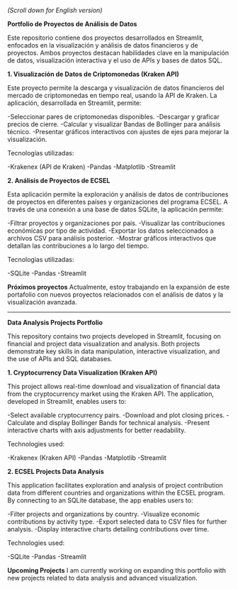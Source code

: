 *(Scroll down for English version)*

**Portfolio de Proyectos de Análisis de Datos**

Este repositorio contiene dos proyectos desarrollados en Streamlit, enfocados en la visualización y análisis de datos financieros y de proyectos. Ambos proyectos destacan habilidades clave en la manipulación de datos, visualización interactiva y el uso de APIs y bases de datos SQL.

**1. Visualización de Datos de Criptomonedas (Kraken API)**

Este proyecto permite la descarga y visualización de datos financieros del mercado de criptomonedas en tiempo real, usando la API de Kraken. 
La aplicación, desarrollada en Streamlit, permite:

-Seleccionar pares de criptomonedas disponibles.
-Descargar y graficar precios de cierre.
-Calcular y visualizar Bandas de Bollinger para análisis técnico.
-Presentar gráficos interactivos con ajustes de ejes para mejorar la visualización.

Tecnologías utilizadas:

-Krakenex (API de Kraken)
-Pandas
-Matplotlib
-Streamlit

**2. Análisis de Proyectos de ECSEL**

Esta aplicación permite la exploración y análisis de datos de contribuciones de proyectos en diferentes países y organizaciones del programa ECSEL. A través de una conexión a una base de datos SQLite, la aplicación permite:

-Filtrar proyectos y organizaciones por país.
-Visualizar las contribuciones económicas por tipo de actividad.
-Exportar los datos seleccionados a archivos CSV para análisis posterior.
-Mostrar gráficos interactivos que detallan las contribuciones a lo largo del tiempo.

Tecnologías utilizadas:

-SQLite
-Pandas
-Streamlit

**Próximos proyectos**
Actualmente, estoy trabajando en la expansión de este portafolio con nuevos proyectos relacionados con el análisis de datos y la visualización avanzada.

---------------------------------------

**Data Analysis Projects Portfolio**

This repository contains two projects developed in Streamlit, focusing on financial and project data visualization and analysis. Both projects demonstrate key skills in data manipulation, interactive visualization, and the use of APIs and SQL databases.

**1. Cryptocurrency Data Visualization (Kraken API)**

This project allows real-time download and visualization of financial data from the cryptocurrency market using the Kraken API. The application, developed in Streamlit, enables users to:

-Select available cryptocurrency pairs.
-Download and plot closing prices.
-Calculate and display Bollinger Bands for technical analysis.
-Present interactive charts with axis adjustments for better readability.

Technologies used:

-Krakenex (Kraken API)
-Pandas
-Matplotlib
-Streamlit

**2. ECSEL Projects Data Analysis**

This application facilitates exploration and analysis of project contribution data from different countries and organizations within the ECSEL program. By connecting to an SQLite database, the app enables users to:

-Filter projects and organizations by country.
-Visualize economic contributions by activity type.
-Export selected data to CSV files for further analysis.
-Display interactive charts detailing contributions over time.

Technologies used:

-SQLite
-Pandas
-Streamlit

**Upcoming Projects**
I am currently working on expanding this portfolio with new projects related to data analysis and advanced visualization.

